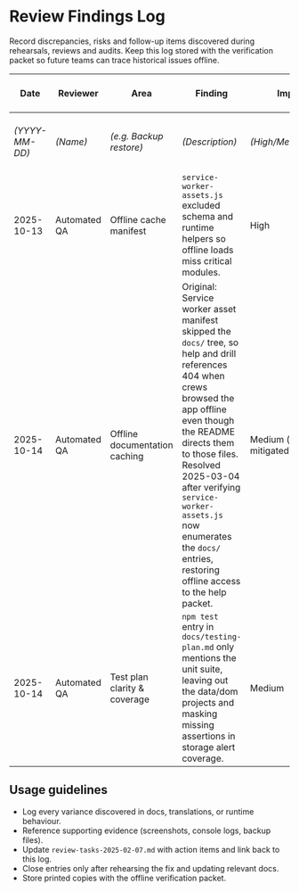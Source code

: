 # Review Findings Log

Record discrepancies, risks and follow-up items discovered during rehearsals,
reviews and audits. Keep this log stored with the verification packet so future
teams can trace historical issues offline.

| Date | Reviewer | Area | Finding | Impact | Follow-up reference |
| --- | --- | --- | --- | --- | --- |
| _(YYYY-MM-DD)_ | _(Name)_ | _(e.g. Backup restore)_ | _(Description)_ | _(High/Medium/Low)_ | _(Link to review-tasks entry / commit)_ |
| 2025-10-13 | Automated QA | Offline cache manifest | `service-worker-assets.js` excluded schema and runtime helpers so offline loads miss critical modules. | High | TASK-001 |
| 2025-10-14 | Automated QA | Offline documentation caching | Original: Service worker asset manifest skipped the `docs/` tree, so help and drill references 404 when crews browsed the app offline even though the README directs them to those files. Resolved 2025-03-04 after verifying `service-worker-assets.js` now enumerates the `docs/` entries, restoring offline access to the help packet. | Medium (initial; now mitigated) | TASK-008 (closed; evidence: `service-worker-assets.js` L17-L37) |
| 2025-10-14 | Automated QA | Test plan clarity & coverage | `npm test` entry in `docs/testing-plan.md` only mentions the unit suite, leaving out the data/dom projects and masking missing assertions in storage alert coverage. | Medium | TASK-009 & TASK-010 |

## Usage guidelines

- Log every variance discovered in docs, translations, or runtime behaviour.
- Reference supporting evidence (screenshots, console logs, backup files).
- Update `review-tasks-2025-02-07.md` with action items and link back to this log.
- Close entries only after rehearsing the fix and updating relevant docs.
- Store printed copies with the offline verification packet.
